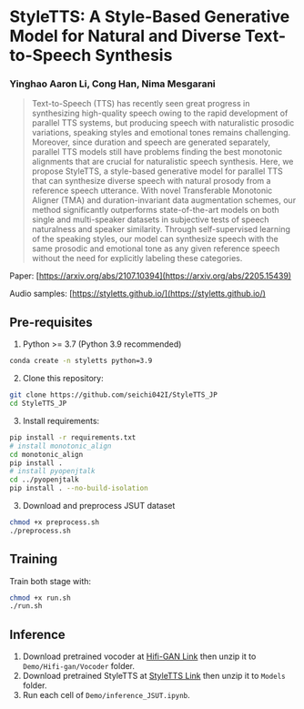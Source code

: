 # StyleTTS: A Style-Based Generative Model for Natural and Diverse Text-to-Speech Synthesis

### Yinghao Aaron Li, Cong Han, Nima Mesgarani

> Text-to-Speech (TTS) has recently seen great progress in synthesizing high-quality speech owing to the rapid development of parallel TTS systems, but producing speech with naturalistic prosodic variations, speaking styles and emotional tones remains challenging. Moreover, since duration and speech are generated separately, parallel TTS models still have problems finding the best monotonic alignments that are crucial for naturalistic speech synthesis. Here, we propose StyleTTS, a style-based generative model for parallel TTS that can synthesize diverse speech with natural prosody from a reference speech utterance. With novel Transferable Monotonic Aligner (TMA) and duration-invariant data augmentation schemes, our method significantly outperforms state-of-the-art models on both single and multi-speaker datasets in subjective tests of speech naturalness and speaker similarity. Through self-supervised learning of the speaking styles, our model can synthesize speech with the same prosodic and emotional tone as any given reference speech without the need for explicitly labeling these categories.

Paper: [https://arxiv.org/abs/2107.10394](https://arxiv.org/abs/2205.15439)

Audio samples: [https://styletts.github.io/](https://styletts.github.io/)

## Pre-requisites
1. Python >= 3.7 (Python 3.9 recommended)
```bash
conda create -n styletts python=3.9
```
2. Clone this repository:
```bash
git clone https://github.com/seichi042I/StyleTTS_JP
cd StyleTTS_JP
```
3. Install requirements:
```bash
pip install -r requirements.txt
# install monotonic_align
cd monotonic_align
pip install .
# install pyopenjtalk
cd ../pyopenjtalk
pip install . --no-build-isolation
```
3. Download and preprocess JSUT dataset
```bash
chmod +x preprocess.sh
./preprocess.sh
```

## Training
Train both stage with:
```bash
chmod +x run.sh
./run.sh
```

## Inference
1. Download pretrained vocoder at [Hifi-GAN Link](https://) then unzip it to `Demo/Hifi-gan/Vocoder` folder.
2. Download pretrained StyleTTS at [StyleTTS Link](https://) then unzip it to `Models` folder.
3. Run each cell of `Demo/inference_JSUT.ipynb`.
